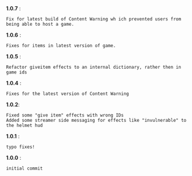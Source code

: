 **1.0.7** :

```
Fix for latest build of Content Warning wh ich prevented users from being able to host a game.
```


**1.0.6** :

```
Fixes for items in latest version of game.
```


**1.0.5** :

```
Refactor giveitem effects to an internal dictionary, rather then in game ids
```

**1.0.4** :

```
Fixes for the latest version of Content Warning
```


**1.0.2**:

```
Fixed some "give item" effects with wrong IDs
Added some streamer side messaging for effects like "invulnerable" to the helmet hud
```

**1.0.1** :

```
typo fixes!
```

**1.0.0** :

```
initial commit
```